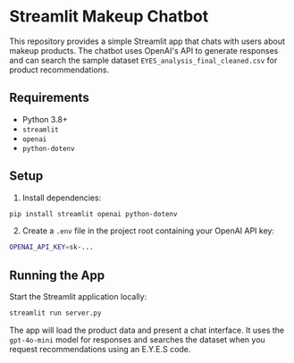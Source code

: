 # Streamlit Makeup Chatbot

This repository provides a simple Streamlit app that chats with users about makeup products. The chatbot uses OpenAI's API to generate responses and can search the sample dataset `EYES_analysis_final_cleaned.csv` for product recommendations.

## Requirements

- Python 3.8+
- `streamlit`
- `openai`
- `python-dotenv`

## Setup

1. Install dependencies:

```bash
pip install streamlit openai python-dotenv
```

2. Create a `.env` file in the project root containing your OpenAI API key:

```bash
OPENAI_API_KEY=sk-...
```

## Running the App

Start the Streamlit application locally:

```bash
streamlit run server.py
```

The app will load the product data and present a chat interface. It uses the `gpt-4o-mini` model for responses and searches the dataset when you request recommendations using an E.Y.E.S code.
